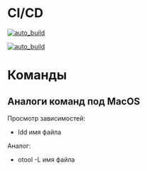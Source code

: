 # CI/CD

[![auto_build](https://github.com/WetGrapes-mat/no_automation_qa/actions/workflows/main.yml/badge.svg?branch=main&event=push)](https://github.com/WetGrapes-mat/no_automation_qa/actions/workflows/main.yml)

[![auto_build](https://github.com/WetGrapes-mat/no_automation_qa/actions/workflows/main.yml/badge.svg?branch=main)](https://github.com/WetGrapes-mat/no_automation_qa/actions/workflows/main.yml)

# Команды

## Аналоги команд под MacOS

Просмотр зависимостей:

- ldd имя файла

Аналог:

- otool -L имя файла
